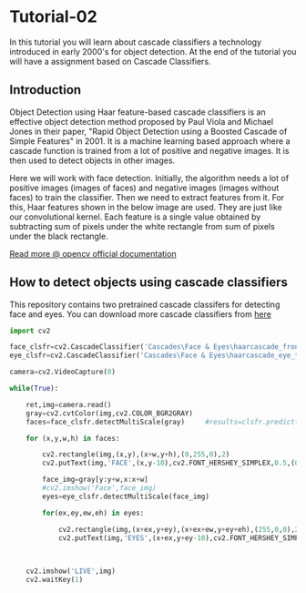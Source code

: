 # Tutorial-02
In this tutorial you will learn about cascade classifiers a technology introduced in early 2000's for object detection. At the end of the tutorial you will have a assignment based on Cascade Classifiers. 

## Introduction
Object Detection using Haar feature-based cascade classifiers is an effective object detection method proposed by Paul Viola and Michael Jones in their paper, "Rapid Object Detection using a Boosted Cascade of Simple Features" in 2001. It is a machine learning based approach where a cascade function is trained from a lot of positive and negative images. It is then used to detect objects in other images.

Here we will work with face detection. Initially, the algorithm needs a lot of positive images (images of faces) and negative images (images without faces) to train the classifier. Then we need to extract features from it. For this, Haar features shown in the below image are used. They are just like our convolutional kernel. Each feature is a single value obtained by subtracting sum of pixels under the white rectangle from sum of pixels under the black rectangle.

[Read more @ opencv official documentation](https://docs.opencv.org/3.4/db/d28/tutorial_cascade_classifier.html)

## How to detect objects using cascade classifiers

This repository contains two pretrained cascade classifers for detecting face and eyes. You can download more cascade classifiers from [here](https://github.com/opencv/opencv/tree/master/data/haarcascades)

```python
import cv2

face_clsfr=cv2.CascadeClassifier('Cascades\Face & Eyes\haarcascade_frontalface_default.xml')
eye_clsfr=cv2.CascadeClassifier('Cascades\Face & Eyes\haarcascade_eye_tree_eyeglasses.xml')

camera=cv2.VideoCapture(0)

while(True):

    ret,img=camera.read()
    gray=cv2.cvtColor(img,cv2.COLOR_BGR2GRAY)
    faces=face_clsfr.detectMultiScale(gray)     #results=clsfr.predict(features)

    for (x,y,w,h) in faces:

        cv2.rectangle(img,(x,y),(x+w,y+h),(0,255,0),2)
        cv2.putText(img,'FACE',(x,y-10),cv2.FONT_HERSHEY_SIMPLEX,0.5,(0,255,0),2)

        face_img=gray[y:y+w,x:x+w]
        #cv2.imshow('Face',face_img)
        eyes=eye_clsfr.detectMultiScale(face_img)

        for(ex,ey,ew,eh) in eyes:

            cv2.rectangle(img,(x+ex,y+ey),(x+ex+ew,y+ey+eh),(255,0,0),2)
            cv2.putText(img,'EYES',(x+ex,y+ey-10),cv2.FONT_HERSHEY_SIMPLEX,0.5,(255,0,0),2)

            
            
    cv2.imshow('LIVE',img)
    cv2.waitKey(1)
```
